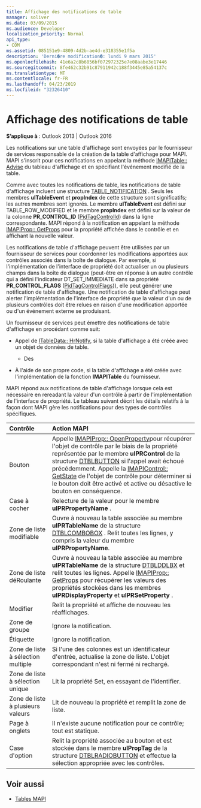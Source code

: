 ```yaml
---
title: Affichage des notifications de table
manager: soliver
ms.date: 03/09/2015
ms.audience: Developer
localization_priority: Normal
api_type:
- COM
ms.assetid: 085151e9-4809-4d2b-ae4d-e318355e1f5a
description: 'Derni�re modification�: lundi 9 mars 2015'
ms.openlocfilehash: 41e6a2c8b6856bf072972325e7e08aabe3e17446
ms.sourcegitcommit: 8fe462c32b91c87911942c188f3445e85a54137c
ms.translationtype: MT
ms.contentlocale: fr-FR
ms.lasthandoff: 04/23/2019
ms.locfileid: "32326410"
---
```

# <a name="about-display-table-notifications"></a>Affichage des notifications de table

**S’applique à** : Outlook 2013 | Outlook 2016 
  
Les notifications sur une table d'affichage sont envoyées par le fournisseur de services responsable de la création de la table d'affichage pour MAPI. MAPI s'inscrit pour ces notifications en appelant la méthode [IMAPITable:: Advise](imapitable-advise.md) du tableau d'affichage et en spécifiant l'événement modifié de la table. 
  
Comme avec toutes les notifications de table, les notifications de table d'affichage incluent une structure [TABLE_NOTIFICATION](table_notification.md) . Seuls les membres **ulTableEvent** et **propIndex** de cette structure sont significatifs; les autres membres sont ignorés. Le membre **ulTableEvent** est défini sur TABLE_ROW_MODIFIED et le membre **propIndex** est défini sur la valeur de la colonne **PR_CONTROL_ID** ([PidTagControlId](pidtagcontrolid-canonical-property.md)) dans la ligne correspondante. MAPI répond à la notification en appelant la méthode [IMAPIProp:: GetProps](imapiprop-getprops.md) pour la propriété affichée dans le contrôle et en affichant la nouvelle valeur. 
  
Les notifications de table d'affichage peuvent être utilisées par un fournisseur de services pour coordonner les modifications apportées aux contrôles associés dans la boîte de dialogue. Par exemple, si l'implémentation de l'interface de propriété doit actualiser un ou plusieurs champs dans la boîte de dialogue (peut-être en réponse à un autre contrôle qui a défini l'indicateur DT_SET_IMMEDIATE dans sa propriété **PR_CONTROL_FLAGS** ([PidTagControlFlags](pidtagcontrolflags-canonical-property.md))), elle peut générer une notification de table d'affichage. Une notification de table d'affichage peut alerter l'implémentation de l'interface de propriété que la valeur d'un ou de plusieurs contrôles doit être relues en raison d'une modification apportée ou d'un événement externe se produisant. 
  
Un fournisseur de services peut émettre des notifications de table d'affichage en procédant comme suit:
  
- Appel de [ITableData:: HrNotify](itabledata-hrnotify.md), si la table d'affichage a été créée avec un objet de données de table.
    
    - Des
    
- À l'aide de son propre code, si la table d'affichage a été créée avec l'implémentation de la fonction **IMAPITable** du fournisseur. 
    
MAPI répond aux notifications de table d'affichage lorsque cela est nécessaire en rereadant la valeur d'un contrôle à partir de l'implémentation de l'interface de propriété. Le tableau suivant décrit les détails relatifs à la façon dont MAPI gère les notifications pour des types de contrôles spécifiques.
  
|**Contrôle**|**Action MAPI**|
|:-----|:-----|
|Bouton  <br/> |Appelle [IMAPIProp:: OpenProperty](imapiprop-openproperty.md)pour récupérer l'objet de contrôle par le biais de la propriété représentée par le membre **ulPRControl** de la structure [DTBLBUTTON](dtblbutton.md) si l'appel avait échoué précédemment. Appelle la [IMAPIControl:: GetState](imapicontrol-getstate.md) de l'objet de contrôle pour déterminer si le bouton doit être activé et active ou désactive le bouton en conséquence.  <br/> |
|Case à cocher  <br/> |Relecture de la valeur pour le membre **ulPRPropertyName** .  <br/> |
|Zone de liste modifiable  <br/> |Ouvre à nouveau la table associée au membre **ulPRTableName** de la structure [DTBLCOMBOBOX](dtblcombobox.md) . Relit toutes les lignes, y compris la valeur du membre **ulPRPropertyName**.  <br/> |
|Zone de liste déRoulante  <br/> |Ouvre à nouveau la table associée au membre **ulPRTableName** de la structure [DTBLDDLBX](dtblddlbx.md) et relit toutes les lignes. Appelle [IMAPIProp:: GetProps](imapiprop-getprops.md) pour récupérer les valeurs des propriétés stockées dans les membres **ulPRDisplayProperty** et **ulPRSetProperty** .  <br/> |
|Modifier  <br/> |Relit la propriété et affiche de nouveau les réaffichages.  <br/> |
|Zone de groupe  <br/> |Ignore la notification.  <br/> |
|Étiquette  <br/> |Ignore la notification.  <br/> |
|Zone de liste à sélection multiple  <br/> |Si l'une des colonnes est un identificateur d'entrée, actualise la zone de liste. L'objet correspondant n'est ni fermé ni rechargé.  <br/> |
|Zone de liste à sélection unique  <br/> |Lit la propriété Set, en essayant de l'identifier.  <br/> |
|Zone de liste à plusieurs valeurs  <br/> |Lit de nouveau la propriété et remplit la zone de liste.  <br/> |
|Page à onglets  <br/> |Il n'existe aucune notification pour ce contrôle; tout est statique.  <br/> |
|Case d'option  <br/> |Relit la propriété associée au bouton et est stockée dans le membre **ulPropTag** de la structure [DTBLRADIOBUTTON](dtblradiobutton.md) et effectue la sélection appropriée avec les contrôles.  <br/> |
   
## <a name="see-also"></a>Voir aussi

- [Tables MAPI](mapi-tables.md)

